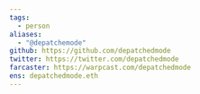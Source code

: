 ```yaml
---
tags:
  - person
aliases:
  - "@depatchemode"
github: https://github.com/depatchedmode
twitter: https://twitter.com/depatchedmode
farcaster: https://warpcast.com/depatchedmode
ens: depatchedmode.eth
---
```

